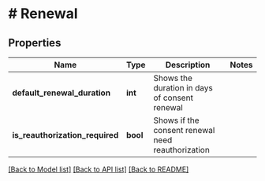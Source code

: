 # # Renewal

## Properties

Name | Type | Description | Notes
------------ | ------------- | ------------- | -------------
**default_renewal_duration** | **int** | Shows the duration in days of consent renewal |
**is_reauthorization_required** | **bool** | Shows if the consent renewal need reauthorization |

[[Back to Model list]](../../README.md#models) [[Back to API list]](../../README.md#endpoints) [[Back to README]](../../README.md)
